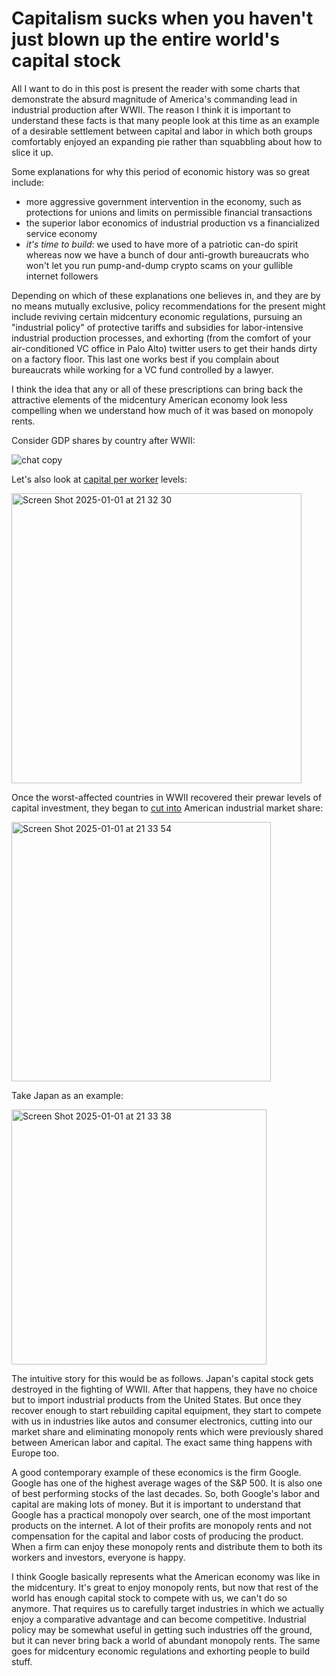 # Capitalism sucks when you haven't just blown up the entire world's capital stock

All I want to do in this post is present the reader with some charts that demonstrate the absurd magnitude of America's commanding lead in industrial production after WWII. The reason I think it is important to understand these facts is that many people look at this time as an example of a desirable settlement between capital and labor in which both groups comfortably enjoyed an expanding pie rather than squabbling about how to slice it up.  

Some explanations for why this period of economic history was so great include:
- more aggressive government intervention in the economy, such as protections for unions and limits on permissible financial transactions
- the superior labor economics of industrial production vs a financialized service economy
- *it's time to build*: we used to have more of a patriotic can-do spirit whereas now we have a bunch of dour anti-growth bureaucrats who won't let you run pump-and-dump crypto scams on your gullible internet followers

Depending on which of these explanations one believes in, and they are by no means mutually exclusive, policy recommendations for the present might include reviving certain midcentury economic regulations, pursuing an "industrial policy" of protective tariffs and subsidies for labor-intensive industrial production processes, and exhorting (from the comfort of your air-conditioned VC office in Palo Alto) twitter users to get their hands dirty on a factory floor. This last one works best if you complain about bureaucrats while working for a VC fund controlled by a lawyer.

I think the idea that any or all of these prescriptions can bring back the attractive elements of the midcentury American economy look less compelling when we understand how much of it was based on monopoly rents.

Consider GDP shares by country after WWII:

![chat copy](https://github.com/user-attachments/assets/15b0b36f-53a9-400b-9cb2-5d6643754c4d)


Let's also look at [capital per worker](https://www.frbsf.org/wp-content/uploads/wp04-14bk.pdf) levels:


<img width="464" alt="Screen Shot 2025-01-01 at 21 32 30" src="https://github.com/user-attachments/assets/fd159cfd-9934-4cb3-ac69-af9ab2366a03" />
 
 
Once the worst-affected countries in WWII recovered their prewar levels of capital investment, they began to [cut into](https://www.nber.org/system/files/chapters/c11297/c11297.pdf) American industrial market share:

<img width="415" alt="Screen Shot 2025-01-01 at 21 33 54" src="https://github.com/user-attachments/assets/dced3f01-889a-418d-be0f-1b7f1dc86f80" />


Take Japan as an example:

<img width="408" alt="Screen Shot 2025-01-01 at 21 33 38" src="https://github.com/user-attachments/assets/11af0739-2457-4aa2-a5b2-c4358a479092" />


The intuitive story for this would be as follows. Japan's capital stock gets destroyed in the fighting of WWII. After that happens, they have no choice but to import industrial products from the United States. But once they recover enough to start rebuilding capital equipment, they start to compete with us in industries like autos and consumer electronics, cutting into our market share and eliminating monopoly rents which were previously shared between American labor and capital. The exact same thing happens with Europe too.

A good contemporary example of these economics is the firm Google. Google has one of the highest average wages of the S&P 500. It is also one of best performing stocks of the last decades. So, both Google's labor and capital are making lots of money. But it is important to understand that Google has a practical monopoly over search, one of the most important products on the internet. A lot of their profits are monopoly rents and not compensation for the capital and labor costs of producing the product. When a firm can enjoy these monopoly rents and distribute them to both its workers and investors, everyone is happy. 

I think Google basically represents what the American economy was like in the midcentury. It's great to enjoy monopoly rents, but now that rest of the world has enough capital stock to compete with us, we can't do so anymore. That requires us to carefully target industries in which we actually enjoy a comparative advantage and can become competitive. Industrial policy may be somewhat useful in getting such industries off the ground, but it can never bring back a world of abundant monopoly rents. The same goes for midcentury economic regulations and exhorting people to build stuff. 

